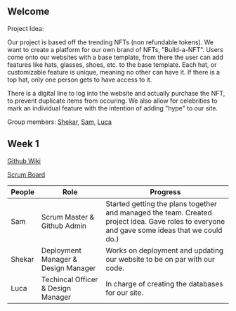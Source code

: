 ## Welcome
Project Idea: 

Our project is based off the trending NFTs (non refundable tokens). We want to create a platform for our own brand of NFTs, "Build-a-NFT". Users come onto our websites with a base template, from there the user can add features like hats, glasses, shoes, etc. to the base template. Each hat, or customizable feature is unique, meaning no other can have it. If there is a top hat, only one person gets to have access to it. 

There is a digital line to log into the website and actually purchase the NFT, to prevent duplicate items from occuring. We also allow for celebrities to mark an individual feature with the intention of adding "hype" to our site. 



Group members: [Shekar](https://github.com/shekark642), [Sam](https://github.com/shekark642), [Luca](https://github.com/shekark642)


## Week 1

[Github Wiki](https://shekark642.github.io/M221p2-roopies/)

[Scrum Board](https://github.com/shekark642/M221p2-roopies/projects/1)


People | Role | Progress |
-------------  | -------------- | -------------- |
Sam  | Scrum Master & Github Admin| Started getting the plans together and managed the team. Created project idea. Gave roles to everyone and gave some ideas that we could do.) |
Shekar   | Deployment Manager & Design Manager|  Works on deployment and updating our website to be on par with our code. 
Luca   | Techincal Officer & Design Manager | In charge of creating the databases for our site. 
